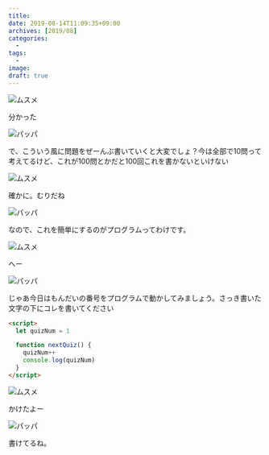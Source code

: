 ```yaml
---
title: 
date: 2019-08-14T11:09:35+09:00
archives: [2019/08]
categories:
  - 
tags:
  - 
image: 
draft: true
---
```



<div class="balloon_left">
  <div class="img"><img src="https://t4traw.s3-ap-northeast-1.amazonaws.com/dropshare/ZdtZkn0kw7W45bXvjPXAw6s9w06EggM8.jpg">ムスメ</div>
  <p>分かった</p>
</div>

<div class="balloon_right">
  <div class="img"><img src="https://avatars1.githubusercontent.com/u/6788936?v=4">パッパ</div>
  <p>で、こういう風に問題をぜーんぶ書いていくと大変でしょ？今は全部で10問って考えてるけど、これが100問とかだと100回これを書かないといけない</p>
</div>

<div class="balloon_left">
  <div class="img"><img src="https://t4traw.s3-ap-northeast-1.amazonaws.com/dropshare/ZdtZkn0kw7W45bXvjPXAw6s9w06EggM8.jpg">ムスメ</div>
  <p>確かに。むりだね</p>
</div>

<div class="balloon_right">
  <div class="img"><img src="https://avatars1.githubusercontent.com/u/6788936?v=4">パッパ</div>
  <p>なので、これを簡単にするのがプログラムってわけです。</p>
</div>

<div class="balloon_left">
  <div class="img"><img src="https://t4traw.s3-ap-northeast-1.amazonaws.com/dropshare/ZdtZkn0kw7W45bXvjPXAw6s9w06EggM8.jpg">ムスメ</div>
  <p>へー</p>
</div>

<div class="balloon_right">
  <div class="img"><img src="https://avatars1.githubusercontent.com/u/6788936?v=4">パッパ</div>
  <p>じゃあ今日はもんだいの番号をプログラムで動かしてみましょう。さっき書いた文字の下にコレを書いてください</p>
</div>

```html
<script>
  let quizNum = 1

  function nextQuiz() {
    quizNum++
    console.log(quizNum)
  }
</script>
```

<div class="balloon_left">
  <div class="img"><img src="https://t4traw.s3-ap-northeast-1.amazonaws.com/dropshare/ZdtZkn0kw7W45bXvjPXAw6s9w06EggM8.jpg">ムスメ</div>
  <p>かけたよー</p>
</div>

<div class="balloon_right">
  <div class="img"><img src="https://avatars1.githubusercontent.com/u/6788936?v=4">パッパ</div>
  <p>書けてるね。</p>
</div>

<!--more-->